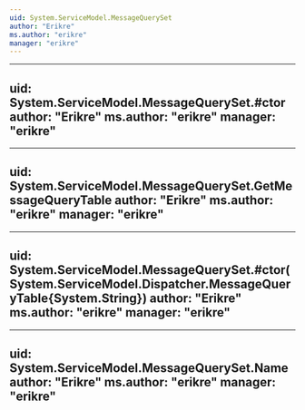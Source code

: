 ```yaml
---
uid: System.ServiceModel.MessageQuerySet
author: "Erikre"
ms.author: "erikre"
manager: "erikre"
---
```


---
uid: System.ServiceModel.MessageQuerySet.#ctor
author: "Erikre"
ms.author: "erikre"
manager: "erikre"
---

---
uid: System.ServiceModel.MessageQuerySet.GetMessageQueryTable
author: "Erikre"
ms.author: "erikre"
manager: "erikre"
---

---
uid: System.ServiceModel.MessageQuerySet.#ctor(System.ServiceModel.Dispatcher.MessageQueryTable{System.String})
author: "Erikre"
ms.author: "erikre"
manager: "erikre"
---

---
uid: System.ServiceModel.MessageQuerySet.Name
author: "Erikre"
ms.author: "erikre"
manager: "erikre"
---
